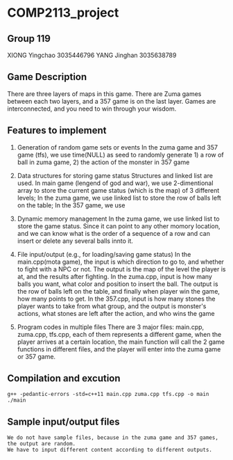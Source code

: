 # COMP2113_project

## Group 119
XIONG Yingchao 3035446796
YANG Jinghan 3035638789

## Game Description
There are three layers of maps in this game. There are Zuma games between each two layers, and a 357 game is on the last layer. Games are interconnected, and you need to win through your wisdom.

## Features to implement

1. Generation of random game sets or events
    In the zuma game and 357 game (tfs), we use time(NULL) as seed to randomly generate 1) a row of ball in zuma game, 2) the action of the monster in 357 game
    
2. Data structures for storing game status
    Structures and linked list are used.
    In main game (lengend of god and war), we use 2-dimentional array to store the current game status (which is the map) of 3 different levels;
    In the zuma game, we use linked list to store the row of balls left on the table;
    In the 357 game, we use 

3. Dynamic memory management
    In the zuma game, we use linked list to store the game status. Since it can point to any other momory location, and we can know what is the order of a sequence of a row and can insert or delete any several balls innto it.
    
4. File input/output (e.g., for loading/saving game status)
    In the main.cpp(mota game), the input is which direction to go to, and whether to fight with a NPC or not. The output is the map of the level the player is at, and the results after fighting.
    In the zuma.cpp, input is how many balls you want, what color and position to insert the ball. The output is the row of balls left on the table, and finally when player win the game, how many points to get.
    In the 357.cpp, input is how many stones the player wants to take from what group, and the output is monster's actions, what stones are left after the action, and who wins the game

5. Program codes in multiple files
    There are 3 major files: main.cpp, zuma.cpp, tfs.cpp, each of them represents a different game, when the player arrives at a certain location, the main function will call the 2 game functions in different files, and the player will enter into the zuma game or 357 game. 
    
## Compilation and excution
    g++ -pedantic-errors -std=c++11 main.cpp zuma.cpp tfs.cpp -o main
    ./main

## Sample input/output files
    We do not have sample files, because in the zuma game and 357 games, the output are random. 
    We have to input different content according to different outputs.
